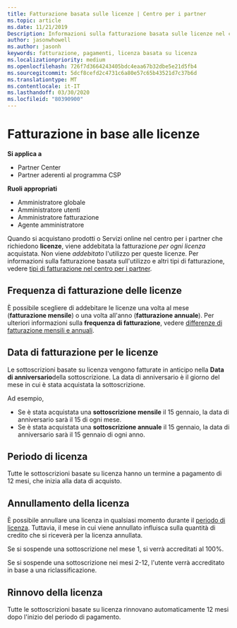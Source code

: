 ```yaml
---
title: Fatturazione basata sulle licenze | Centro per i partner
ms.topic: article
ms.date: 11/21/2019
Description: Informazioni sulla fatturazione basata sulle licenze nel centro per i partner, in cui vengono addebitate le licenze per licenza (non per utilizzo della licenza).
author: jasonwhowell
ms.author: jasonh
keywords: fatturazione, pagamenti, licenza basata su licenza
ms.localizationpriority: medium
ms.openlocfilehash: 726f7d3664243405bdc4eaa67b32dbe5e21d5fb4
ms.sourcegitcommit: 5dcf8cefd2c4731c6a80e57c65b43521d7c37b6d
ms.translationtype: MT
ms.contentlocale: it-IT
ms.lasthandoff: 03/30/2020
ms.locfileid: "80390900"
---
```

# <a name="license-based-billing"></a>Fatturazione in base alle licenze

**Si applica a**

- Partner Center
- Partner aderenti al programma CSP

**Ruoli appropriati**
-   Amministratore globale
-   Amministratore utenti
-   Amministratore fatturazione
-   Agente amministratore

Quando si acquistano prodotti o Servizi online nel centro per i partner che richiedono **licenze**, viene addebitata la fatturazione *per ogni licenza* acquistata. Non viene *addebitato* l'utilizzo per queste licenze. Per informazioni sulla fatturazione basata sull'utilizzo e altri tipi di fatturazione, vedere [tipi di fatturazione nel centro per i partner](billing-different-types.md).

## <a name="license-billing-frequency"></a>Frequenza di fatturazione delle licenze

È possibile scegliere di addebitare le licenze una volta al mese (**fatturazione mensile**) o una volta all'anno (**fatturazione annuale**). Per ulteriori informazioni sulla **frequenza di fatturazione**, vedere [differenze di fatturazione mensili e annuali](billing-annual-monthly.md).

## <a name="billing-date-for-licenses"></a>Data di fatturazione per le licenze

Le sottoscrizioni basate su licenza vengono fatturate in anticipo nella **Data di anniversario**della sottoscrizione. La data di anniversario è il giorno del mese in cui è stata acquistata la sottoscrizione.

Ad esempio,

- Se è stata acquistata una **sottoscrizione mensile** il 15 gennaio, la data di anniversario sarà il 15 di ogni mese.
- Se è stata acquistata una **sottoscrizione annuale** il 15 gennaio, la data di anniversario sarà il 15 gennaio di ogni anno.

## <a name="license-term"></a>Periodo di licenza

Tutte le sottoscrizioni basate su licenza hanno un termine a pagamento di 12 mesi, che inizia alla data di acquisto.

## <a name="license-cancellation"></a>Annullamento della licenza

È possibile annullare una licenza in qualsiasi momento durante il [periodo di licenza](#license-term). Tuttavia, il mese in cui viene annullato influisca sulla quantità di credito che si riceverà per la licenza annullata.

Se si sospende una sottoscrizione nel mese 1, si verrà accreditati al 100%.

Se si sospende una sottoscrizione nei mesi 2-12, l'utente verrà accreditato in base a una riclassificazione.

## <a name="license-renewal"></a>Rinnovo della licenza

Tutte le sottoscrizioni basate su licenza rinnovano automaticamente 12 mesi dopo l'inizio del periodo di pagamento.
